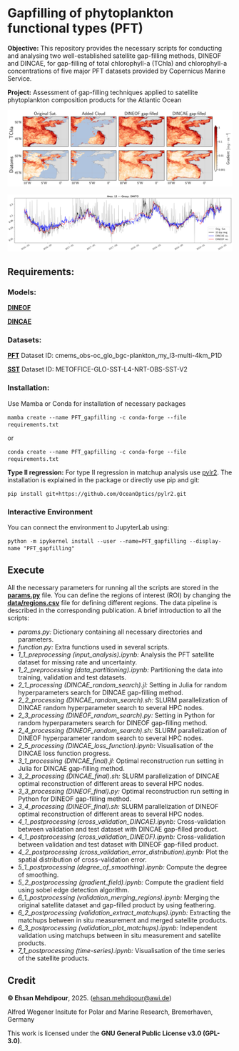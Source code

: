 # Gapfilling of phytoplankton functional types (PFT)
**Objective:** This repository provides the necessary scripts for conducting and analysing two well-established satellite gap-filling methods, DINEOF and DINCAE, for gap-filling of total chlorophyll-a (TChla) and chlorophyll-a concentrations of five major PFT datasets provided by Copernicus Marine Service.

**Project:** Assessment of gap-filling techniques applied to satellite phytoplankton composition products for the Atlantic Ocean

![Gradient-filed](fig/gradient_field_area10_2018-06-23.png)

![Time-series of Diatom](fig/timeserie_DIATO_area10.png)

## Requirements:
### Models:
[**DINEOF**](https://github.com/aida-alvera/DINEOF)

[**DINCAE**](https://github.com/gher-uliege/DINCAE.jl)
### Datasets:
[**PFT**](https://doi.org/10.48670/moi-00280) Dataset ID: cmems_obs-oc_glo_bgc-plankton_my_l3-multi-4km_P1D

[**SST**](https://doi.org/10.48670/moi-00165) Dataset ID: METOFFICE-GLO-SST-L4-NRT-OBS-SST-V2

### Installation:
Use Mamba or Conda for installation of necessary packages
```
mamba create --name PFT_gapfilling -c conda-forge --file requirements.txt
```
or
```
conda create --name PFT_gapfilling -c conda-forge --file requirements.txt
```
**Type II regression:** For type II regression in matchup analysis use [pylr2](https://github.com/OceanOptics/pylr2). The installation is explained in the package or directly use pip and git:
```
pip install git+https://github.com/OceanOptics/pylr2.git
```
### Interactive Environment
You can connect the environment to JupyterLab using:
```
python -m ipykernel install --user --name=PFT_gapfilling --display-name "PFT_gapfilling"
```
## Execute
All the necessary parameters for running all the scripts are stored in the [**params.py**](params.py) file. You can define the regions of interest (ROI) by changing the [**data/regions.csv**](data/regions.csv) file for defining different regions. The data pipeline is described in the corresponding publication.
A brief introduction to all the scripts:

- *params.py:* Dictionary containing all necessary directories and parameters.
- *function.py:* Extra functions used in several scripts.
- *1_1_preprocessing (input_analysis).ipynb:* Analysis the PFT satellite dataset for missing rate and uncertainty.
- *1_2_preprocessing (data_partitioning).ipynb:* Partitioning the data into training, validation and test datasets.
- *2_1_processing (DINCAE_random_search).jl:* Setting in Julia for random hyperparameters search for DINCAE gap-filling method.
- *2_2_processing (DINCAE_random_search).sh:* SLURM parallelization of DINCAE random hyperparameter search to several HPC nodes.
- *2_3_processing (DINEOF_random_search).py:* Setting in Python for random hyperparameters search for DINEOF gap-filling method.
- *2_4_processing (DINEOF_random_search).sh:* SLURM parallelization of DINEOF hyperparameter random search to several HPC nodes.
- *2_5_processing (DINCAE_loss_function).ipynb:* Visualisation of the DINCAE loss function progress.
- *3_1_processing (DINCAE_final).jl:* Optimal reconstruction run setting in Julia for DINCAE gap-filling method.
- *3_2_processing (DINCAE_final).sh:* SLURM parallelization of DINCAE optimal reconstruction of different areas to several HPC nodes.
- *3_3_processing (DINEOF_final).py:* Optimal reconstruction run setting in Python for DINEOF gap-filling method.
- *3_4_processing (DINEOF_final).sh:* SLURM parallelization of DINEOF optimal reconstruction of different areas to several HPC nodes.
- *4_1_postprocessing (cross_validation_DINCAE).ipynb:* Cross-validation between validation and test dataset with DINCAE gap-filled product.
- *4_1_postprocessing (cross_validation_DINEOF).ipynb:* Cross-validation between validation and test dataset with DINEOF gap-filled product.
- *4_2_postprocessing (cross_validation_error_distribution).ipynb:* Plot the spatial distribution of cross-validation error.
- *5_1_postprocessing (degree_of_smoothing).ipynb:* Compute the degree of smoothing.
- *5_2_postprocessing (gradient_field).ipynb:* Compute the gradient field using sobel edge detection algorithm.
- *6_1_postprocessing (validation_merging_regions).ipynb:* Merging the original satellite dataset and gap-filled product by using feathering.
- *6_2_postprocessing (validation_extract_matchups).ipynb:* Extracting the matchups between in situ measurement and merged satellite products.
- *6_3_postprocessing (validation_plot_matchups).ipynb:* Independent validation using matchups between in situ measurement and satellite products.
- *7_1_postprocessing (time-series).ipynb:* Visualisation of the time series of the satellite products.

## Credit

**© Ehsan Mehdipour**, 2025. (ehsan.mehdipour@awi.de)

Alfred Wegener Insitute for Polar and Marine Research, Bremerhaven, Germany

This work is licensed under the **GNU General Public License v3.0 (GPL-3.0)**. 
